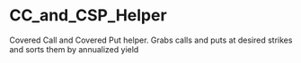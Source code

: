 # CC_and_CSP_Helper
Covered Call and Covered Put helper. Grabs calls and puts at desired strikes and sorts them by annualized yield
